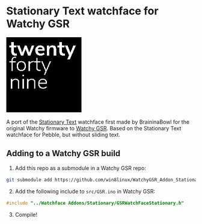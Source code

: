 # Stationary Text watchface for Watchy GSR

![Stationary Text watchface](stationary.png)

A port of the [Stationary Text](https://github.com/BraininaBowl/Stationary-Text-for-Watchy) watchface first made by BraininaBowl for the original Watchy firmware to [Watchy GSR](https://github.com/gurusr/Watchy_GSR). Based on the Stationary Text watchface for Pebble, but without sliding text.

## Adding to a Watchy GSR build
1. Add this repo as a submodule in a Watchy GSR repo:
```sh
git submodule add https://github.com/win8linux/WatchyGSR_Addon_StationaryWatchface.git "Watchface Addons/Stationary"
```
2. Add the following include to `src/GSR.ino` in Watchy GSR:
```cpp
#include "../Watchface Addons/Stationary/GSRWatchFaceStationary.h"
```
3. Compile!
